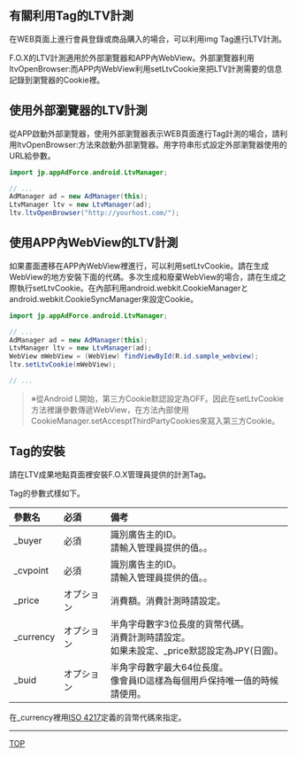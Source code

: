 ## 有關利用Tag的LTV計測

在WEB頁面上進行會員登錄或商品購入的場合，可以利用img Tag進行LTV計測。

F.O.X的LTV計測適用於外部瀏覽器和APP內WebView。外部瀏覽器利用ltvOpenBrowser:而APP内WebView利用setLtvCookie來把LTV計測需要的信息記錄到瀏覽器的Cookie裡。

## 使用外部瀏覽器的LTV計測

從APP啟動外部瀏覽器，使用外部瀏覽器表示WEB頁面進行Tag計測的場合，請利用ltvOpenBrowser:方法來啟動外部瀏覽器。用字符串形式設定外部瀏覽器使用的URL給參數。

```java
import jp.appAdForce.android.LtvManager;

// ...
AdManager ad = new AdManager(this);
LtvManager ltv = new LtvManager(ad);
ltv.ltvOpenBrowser("http://yourhost.com/");
```

## 使用APP內WebView的LTV計測

如果畫面遷移在APP內WebView裡進行，可以利用setLtvCookie。請在生成WebView的地方安裝下面的代碼。多次生成和廢棄WebView的場合，請在生成之際執行setLtvCookie。在內部利用android.webkit.CookieManagerとandroid.webkit.CookieSyncManager來設定Cookie。

```java
import jp.appAdForce.android.LtvManager;

// ...
AdManager ad = new AdManager(this);
LtvManager ltv = new LtvManager(ad);
WebView mWebView = (WebView) findViewById(R.id.sample_webview);
ltv.setLtvCookie(mWebView);

// ...
```
> ※從Android L開始，第三方Cookie默認設定為OFF。因此在setLtvCookie方法裡讓參數傳遞WebView，在方法內部使用CookieManager.setAccesptThirdPartyCookies來寫入第三方Cookie。

## Tag的安裝

請在LTV成果地點頁面裡安裝F.O.X管理員提供的計測Tag。

Tag的參數式樣如下。

|參數名|必須|備考|
|:-----|:-----|:-----|
|_buyer|必須|識別廣告主的ID。<br />請輸入管理員提供的值。。|
|_cvpoint|必須|識別廣告主的ID。<br />請輸入管理員提供的值。。|
|_price|オプション|消費額。消費計測時請設定。|
|_currency|オプション|半角字母數字3位長度的貨幣代碼。<br />消費計測時請設定。<br />如果未設定、_price默認設定為JPY(日圓)。|
|_buid|オプション|半角字母數字最大64位長度。<br />像會員ID這樣為每個用戶保持唯一值的時候請使用。|


在_currency裡用[ISO 4217](http://ja.wikipedia.org/wiki/ISO_4217)定義的貨幣代碼來指定。

---
[TOP](/lang/tw/README.md)

